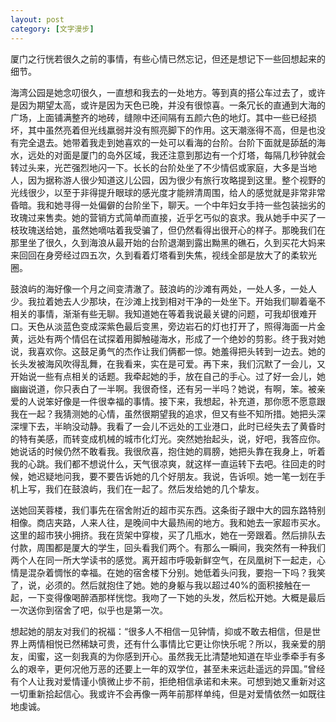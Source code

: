 ```yaml
---
layout: post
category: [文字漫步]
---
```


厦门之行恍若很久之前的事情，有些心情已然忘记，但还是想记下一些回想起来的细节。

海湾公园是她念叨很久，一直想和我去的一处地方。等到真的搭公车过去了，或许是因为期望太高，或许是因为天色已晚，并没有很惊喜。一条冗长的直通到大海的广场，上面铺满整齐的地砖，缝隙中还间隔有五颜六色的地灯。其中一些已经损坏，其中虽然亮着但光线羸弱并没有照亮脚下的作用。这天潮涨得不高，但是也没有完全退去。她带着我走到她喜欢的一处可以看海的台阶。台阶下面就是舔舐的海水，远处的对面是厦门的岛外区域，我还注意到那边有一个灯塔，每隔几秒钟就会转过头来，光芒强烈地闪一下。长长的台阶处坐了不少情侣或家庭，大多是当地人，因为据称游人很少知道这儿公园，因为很少有旅行攻略提到这里。整个视野的光线很少，以至于非得提升眼球的感光度才能辨清周围，给人的感觉就是非常非常昏暗。我和她寻得一处偏僻的台阶坐下，聊天。一个中年妇女手持一些包装拙劣的玫瑰过来售卖。她的营销方式简单而直接，近乎乞丐似的哀求。我从她手中买了一枝玫瑰送给她，虽然她嘀咕着我受骗了，但仍然看得出很开心的样子。那晚我们在那里坐了很久，久到海浪从最开始的台阶退潮到露出黝黑的礁石，久到买花大妈来来回回在身旁经过四五次，久到看着灯塔看到失焦，视线全部是放大了的柔软光圈。

鼓浪屿的海好像一个月之间变清澈了。鼓浪屿的沙滩有两处，一处人多，一处人少。我拉着她去人少那块，在沙滩上找到相对干净的一处坐下。开始我们聊着毫不相关的事情，渐渐有些无聊。我知道她在等着我说最关键的问题，可我却很难开口。天色从淡蓝色变成深紫色最后变黑，旁边岩石的灯也打开了，照得海面一片金黄，远处有两个情侣在试探着用脚触碰海水，形成了一个绝妙的剪影。终于我对她说，我喜欢你。这鼓足勇气的杰作让我们俩都一惊。她羞得把头转到一边去。她的长头发被海风吹得乱舞，在我看来，实在是可爱。再下来，我们沉默了一会儿，又开始说一些有点相关的话题。我牵起她的手，放在自己的手心。过了好一会儿，她幽幽说道，你只表白了一半啊。我很奇怪，还有另一半吗？她说，有啊，笨。被亲爱的人说笨好像是一件很幸福的事情。接下来，我想起，补充道，那你愿不愿意跟我在一起？我猜测她的心情，虽然很期望我的追求，但又有些不知所措。她把头深深埋下去，半晌没动静。我看了一会儿不远处的工业港口，此时已经失去了黄昏时的特有美感，而转变成机械的城市化灯光。突然她抬起头，说，好吧，我答应你。她说话的时候仍然不敢看我。我很欣喜，抱住她的肩膀，她把头靠在我身上，听着我的心跳。我们都不想说什么，天气很凉爽，就这样一直运转下去吧。往回走的时候，她迟疑地问我，要不要告诉她的几个好朋友。我说，告诉呗。她一笔一划在手机上写，我们在鼓浪屿，我们在一起了。然后发给她的几个挚友。

送她回芙蓉楼，我们事先在宿舍附近的超市买东西。这条街子跟中大的园东路特别相像。商店夹路，人来人往，是晚间中大最热闹的地方。我和她去一家超市买水。这里的超市狭小拥挤。我在货架中穿梭，买了几瓶水，她在一旁跟着。然后排队去付款，周围都是厦大的学生，回头看我们两个。有那么一瞬间，我突然有一种我们两个人在同一所大学读书的感觉。离开超市呼吸新鲜空气，在凤凰树下一起走，心情是混杂着惆怅的幸福。在她的宿舍楼下分别。她低着头问我，要抱一下吗？我笑了，说，必须的。然后就抱住了她。她的身躯与我以超过40%的面积接触在一起，一下变得像喝醉酒那样恍惚。我吻了一下她的头发，然后松开她。大概是最后一次送你到宿舍了吧，似乎也是第一次。

想起她的朋友对我们的祝福：“很多人不相信一见钟情，抑或不敢去相信，但是世界上两情相悦已然稀缺可贵，还有什么事情比它更让你快乐呢？所以，我亲爱的朋友，闺蜜，这一刻我真的为你感到开心。虽然我无比清楚地知道在毕业季牵手有多么的艰辛，更何况他万恶的还要上一年的双学位，甚至未来远赴遥远的异国。”曾经有个人让我对爱情谨小慎微止步不前，拒绝相信承诺和未来。可想到她又重新对这一切重新拾起信心。我或许不会再像一两年前那样单纯，但是对爱情依然一如既往地虔诚。